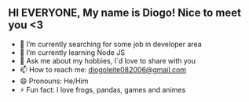 ## HI EVERYONE, My name is Diogo! Nice to meet you <3

<!--
**Diogordo08/Diogordo08** is a ✨ _special_ ✨ repository because its `README.md` (this file) appears on your GitHub profile.

Here are some ideas to get you started:

-->

- 🔭 I’m currently searching for some job in developer area
- 🌱 I’m currently learning Node JS
- 💬 Ask me about my hobbies, I´d love to share with you
- 📫 How to reach me: diogoleite082006@gmail.com
- 😄 Pronouns: He/Him
- ⚡ Fun fact: I love frogs, pandas, games and animes
